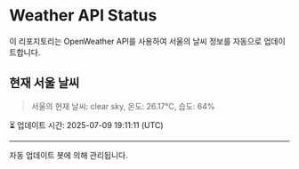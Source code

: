 
# Weather API Status

이 리포지토리는 OpenWeather API를 사용하여 서울의 날씨 정보를 자동으로 업데이트합니다.

## 현재 서울 날씨
> 서울의 현재 날씨: clear sky, 온도: 26.17°C, 습도: 64%

⏳ 업데이트 시간: 2025-07-09 19:11:11 (UTC)

---
자동 업데이트 봇에 의해 관리됩니다.
